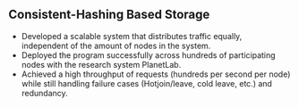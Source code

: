 ## Consistent-Hashing Based Storage
- Developed a scalable system that distributes traffic equally, independent of the amount of nodes in the system.
- Deployed the program successfully across hundreds of participating nodes with the research system PlanetLab.
- Achieved a high throughput of requests (hundreds per second per node) while still handling failure cases (Hotjoin/leave, cold leave, etc.) and redundancy.
